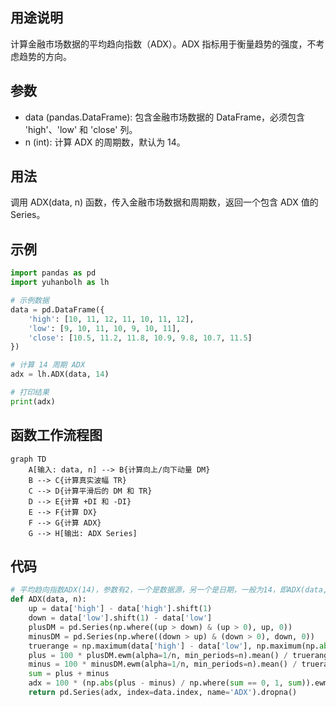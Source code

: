 ## 用途说明

计算金融市场数据的平均趋向指数（ADX）。ADX 指标用于衡量趋势的强度，不考虑趋势的方向。

## 参数

* data (pandas.DataFrame): 包含金融市场数据的 DataFrame，必须包含 'high'、'low' 和 'close' 列。
* n (int):  计算 ADX 的周期数，默认为 14。
## 用法

调用 ADX(data, n) 函数，传入金融市场数据和周期数，返回一个包含 ADX 值的 Series。

## 示例

```python
import pandas as pd
import yuhanbolh as lh

# 示例数据
data = pd.DataFrame({
    'high': [10, 11, 12, 11, 10, 11, 12],
    'low': [9, 10, 11, 10, 9, 10, 11],
    'close': [10.5, 11.2, 11.8, 10.9, 9.8, 10.7, 11.5]
})

# 计算 14 周期 ADX
adx = lh.ADX(data, 14)

# 打印结果
print(adx)
```

## 函数工作流程图

```mermaid
graph TD
    A[输入: data, n] --> B{计算向上/向下动量 DM}
    B --> C{计算真实波幅 TR}
    C --> D{计算平滑后的 DM 和 TR}
    D --> E{计算 +DI 和 -DI}
    E --> F{计算 DX}
    F --> G{计算 ADX}
    G --> H[输出: ADX Series]
```

## 代码

```python
# 平均趋向指数ADX(14)，参数有2，一个是数据源，另一个是日期，一般为14，即ADX(data,14)
def ADX(data, n):
    up = data['high'] - data['high'].shift(1)
    down = data['low'].shift(1) - data['low']
    plusDM = pd.Series(np.where((up > down) & (up > 0), up, 0))
    minusDM = pd.Series(np.where((down > up) & (down > 0), down, 0))
    truerange = np.maximum(data['high'] - data['low'], np.maximum(np.abs(data['high'] - data['close'].shift()), np.abs(data['low'] - data['close'].shift())))
    plus = 100 * plusDM.ewm(alpha=1/n, min_periods=n).mean() / truerange.ewm(alpha=1/n, min_periods=n).mean()
    minus = 100 * minusDM.ewm(alpha=1/n, min_periods=n).mean() / truerange.ewm(alpha=1/n, min_periods=n).mean()
    sum = plus + minus
    adx = 100 * (np.abs(plus - minus) / np.where(sum == 0, 1, sum)).ewm(alpha=1/n, min_periods=n).mean()
    return pd.Series(adx, index=data.index, name='ADX').dropna()
```

